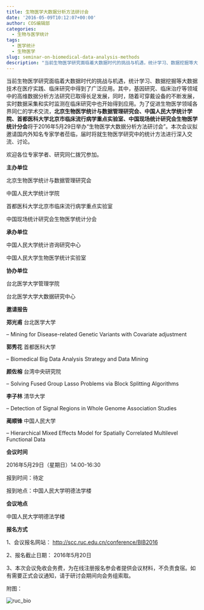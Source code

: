 ```yaml
---
title: 生物医学大数据分析方法研讨会
date: '2016-05-09T10:12:07+00:00'
author: COS编辑部
categories:
  - 生物与医学统计
tags:
  - 医学统计
  - 生物医学
slug: seminar-on-biomedical-data-analysis-methods
description: "当前生物医学研究面临着大数据时代的挑战与机遇，统计学习、数据挖掘等大数据技术在医疗实践、临床研究中得到了广泛应用。其中，基因研究、临床治疗等领域中的高维数据分析方法研究已取得长足发展，同时，随着可穿戴设备的不断发展，实时数据采集和实时监测在临床研究中也开始得到应用。"
---
```


当前生物医学研究面临着大数据时代的挑战与机遇，统计学习、数据挖掘等大数据技术在医疗实践、临床研究中得到了广泛应用。其中，基因研究、临床治疗等领域中的高维数据分析方法研究已取得长足发展，同时，随着可穿戴设备的不断发展，实时数据采集和实时监测在临床研究中也开始得到应用。为了促进生物医学领域各界同仁的学术交流，**北京生物医学统计与数据管理研究会、中国人民大学统计学院、首都医科大学北京市临床流行病学重点实验室、中国现场统计研究会生物医学统计分会**将于2016年5月29日举办“生物医学大数据分析方法研讨会”。本次会议拟邀请国内外知名专家学者莅临，届时将就生物医学研究中的统计方法进行深入交流、讨论。

欢迎各位专家学者、研究同仁拨冗参加。

**主办单位**

北京生物医学统计与数据管理研究会

中国人民大学统计学院

首都医科大学北京市临床流行病学重点实验室

中国现场统计研究会生物医学统计分会

**承办单位**

中国人民大学统计咨询研究中心

中国人民大学生物医学统计实验室

**协办单位**

台北医学大学管理学院

台北医学大学大数据研究中心

**邀请报告**

**郑光甫** 台北医学大学

– Mining for Disease-related Genetic Variants with Covariate adjustment

**郭秀花** 首都医科大学

– Biomedical Big Data Analysis Strategy and Data Mining

**颜佐榕** 台湾中央研究院

– Solving Fused Group Lasso Problems via Block Splitting Algorithms

**李子林** 清华大学

– Detection of Signal Regions in Whole Genome Association Studies

**蔺顺锋** 中国人民大学

– Hierarchical Mixed Effects Model for Spatially Correlated Multilevel Functional Data

**会议时间**

2016年5月29日（星期日）14:00-16:30

报到时间：待定

报到地点：中国人民大学明德法学楼

**会议地点**

中国人民大学明德法学楼

**报名方式**

1、会议报名网站： <http://scc.ruc.edu.cn/conference/BIB2016>

2、报名截止日期： 2016年5月20日

3、本次会议免收会务费，为在线注册报名参会者提供会议材料，不负责食宿。如有需要正式会议通知，请于研讨会期间向会务组索取。


附图：

![ruc_bio](https://cos.name/wp-content/uploads/2016/05/ruc_bio.jpg)

